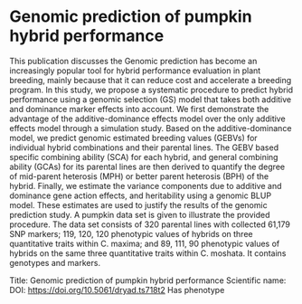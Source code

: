 # Genomic prediction of pumpkin hybrid performance

This publication discusses the Genomic prediction has become an increasingly popular tool for hybrid performance evaluation in plant breeding, mainly because that it can reduce cost and accelerate a breeding program. In this study, we propose a systematic procedure to predict hybrid performance using a genomic selection (GS) model that takes both additive and dominance marker effects into account. We first demonstrate the advantage of the additive-dominance effects model over the only additive effects model through a simulation study. Based on the additive-dominance model, we predict genomic estimated breeding values (GEBVs) for individual hybrid combinations and their parental lines. The GEBV based specific combining ability (SCA) for each hybrid, and general combining ability (GCAs) for its parental lines are then derived to quantify the degree of mid-parent heterosis (MPH) or better parent heterosis (BPH) of the hybrid. Finally, we estimate the variance components due to additive and dominance gene action effects, and heritability using a genomic BLUP model. These estimates are used to justify the results of the genomic prediction study. A pumpkin data set is given to illustrate the provided procedure. The data set consists of 320 parental lines with collected 61,179 SNP markers; 119, 120, 120 phenotypic values of hybrids on three quantitative traits within C. maxima; and 89, 111, 90 phenotypic values of hybrids on the same three quantitative traits within C. moshata.
It contains  genotypes and  markers.

Title: Genomic prediction of pumpkin hybrid performance
Scientific name: 
DOI: https://doi.org/10.5061/dryad.ts718t2
Has phenotype 

